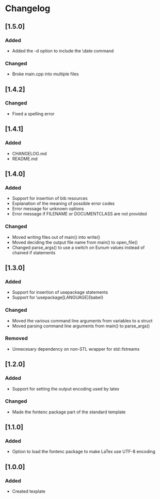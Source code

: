 # Changelog

## [1.5.0]
### Added
* Added the -d option to include the \date command

### Changed
* Broke main.cpp into multiple files

## [1.4.2]
### Changed
* Fixed a spelling error

## [1.4.1]
### Added
* CHANGELOG.md
* README.md

## [1.4.0]
### Added
* Support for insertion of bib resources
* Explanation of the meaning of possible error codes
* Error message for unknown options
* Error message if FILENAME or DOCUMENTCLASS are not provided

### Changed
* Moved writing files out of main() into write()
* Moved deciding the output file name from main() to open_file()
* Changed parse_args() to use a switch on Eunum values instead of chained if statements

## [1.3.0]
### Added
* Support for insertion of usepackage statements
* Support for \usepackage[LANGUAGE]{babel}
### Changed
* Moved the various command line arguments from variables to a struct
* Moved parsing command line arguments from main() to parse_args()
### Removed
* Unnecesary dependency on non-STL wrapper for std::fstreams

## [1.2.0]
### Added
* Support for setting the output encoding used by latex
### Changed
* Made the fontenc package part of the standard template

## [1.1.0]
### Added
* Option to load the fontenc package to make LaTex use UTF-8 encoding

## [1.0.0]
### Added
* Created texplate
